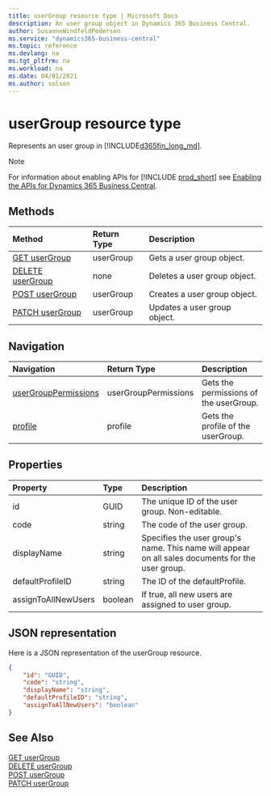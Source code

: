 ```yaml
---
title: userGroup resource type | Microsoft Docs
description: An user group object in Dynamics 365 Business Central.
author: SusanneWindfeldPedersen
ms.service: "dynamics365-business-central"
ms.topic: reference
ms.devlang: na
ms.tgt_pltfrm: na
ms.workload: na
ms.date: 04/01/2021
ms.author: solsen
---
```


# userGroup resource type

<!-- START>DO_NOT_EDIT -->
<!-- IMPORTANT:Do not edit any of the content between here and the END>DO_NOT_EDIT. -->
Represents an user group in [!INCLUDE[d365fin_long_md](../../includes/d365fin_long_md.md)].

> [!NOTE]
> For information about enabling APIs for [!INCLUDE [prod_short](../../includes/prod_short.md)] see [Enabling the APIs for Dynamics 365 Business Central](../../api-reference/v2.0/enabling-apis-for-dynamics-nav.md).


## Methods

| Method | Return Type|Description |
|:--------------------|:-----------|:-------------------------|
|[GET userGroup](../api/dynamics_usergroup_get.md)|userGroup|Gets a user group object.|
|[DELETE userGroup](../api/dynamics_usergroup_delete.md)|none|Deletes a user group object.|
|[POST userGroup](../api/dynamics_usergroup_create.md)|userGroup|Creates a user group object.|
|[PATCH userGroup](../api/dynamics_usergroup_update.md)|userGroup|Updates a user group object.|


## Navigation

| Navigation |Return Type| Description |
|:----------|:----------|:-----------------|
|[userGroupPermissions](dynamics_usergrouppermission.md)|userGroupPermissions |Gets the permissions of the userGroup.|
|[profile](dynamics_profile.md)|profile |Gets the profile of the userGroup.|

## Properties

| Property           | Type   |Description     |
|:-------------------|:-------|:---------------|
|id|GUID|The unique ID of the user group. Non-editable.|
|code|string|The code of the user group.|
|displayName|string|Specifies the user group's name. This name will appear on all sales documents for the user group.|
|defaultProfileID|string|The ID of the defaultProfile.|
|assignToAllNewUsers|boolean|If true, all new users are assigned to user group.|

## JSON representation

Here is a JSON representation of the userGroup resource.


```json
{
    "id": "GUID",
    "code": "string",
    "displayName": "string",
    "defaultProfileID": "string",
    "assignToAllNewUsers": "boolean"
}
```
<!-- IMPORTANT: END>DO_NOT_EDIT -->

## See Also
[GET userGroup](../api/dynamics_usergroup_get.md)  
[DELETE userGroup](../api/dynamics_usergroup_delete.md)  
[POST userGroup](../api/dynamics_usergroup_create.md)   
[PATCH userGroup](../api/dynamics_usergroup_update.md)  

